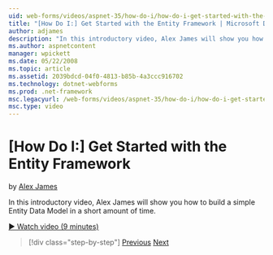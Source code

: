 ```yaml
---
uid: web-forms/videos/aspnet-35/how-do-i/how-do-i-get-started-with-the-entity-framework
title: "[How Do I:] Get Started with the Entity Framework | Microsoft Docs"
author: adjames
description: "In this introductory video, Alex James will show you how to build a simple Entity Data Model in a short amount of time."
ms.author: aspnetcontent
manager: wpickett
ms.date: 05/22/2008
ms.topic: article
ms.assetid: 2039bdcd-04f0-4813-b85b-4a3ccc916702
ms.technology: dotnet-webforms
ms.prod: .net-framework
msc.legacyurl: /web-forms/videos/aspnet-35/how-do-i/how-do-i-get-started-with-the-entity-framework
msc.type: video
---
```

[How Do I:] Get Started with the Entity Framework
====================
by [Alex James](https://github.com/adjames)

In this introductory video, Alex James will show you how to build a simple Entity Data Model in a short amount of time.

[&#9654; Watch video (9 minutes)](https://channel9.msdn.com/Blogs/ASP-NET-Site-Videos/how-do-i-get-started-with-the-entity-framework)

> [!div class="step-by-step"]
> [Previous](how-do-i-converting-a-net-20-windows-forms-application-to-net-35.md)
> [Next](how-do-i-use-the-new-entity-data-source.md)
